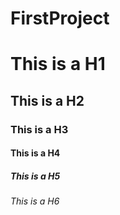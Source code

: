 # FirstProject

# This is a H1
## This is a H2
### This is a H3
#### This is a H4
##### This is a H5
###### This is a H6
